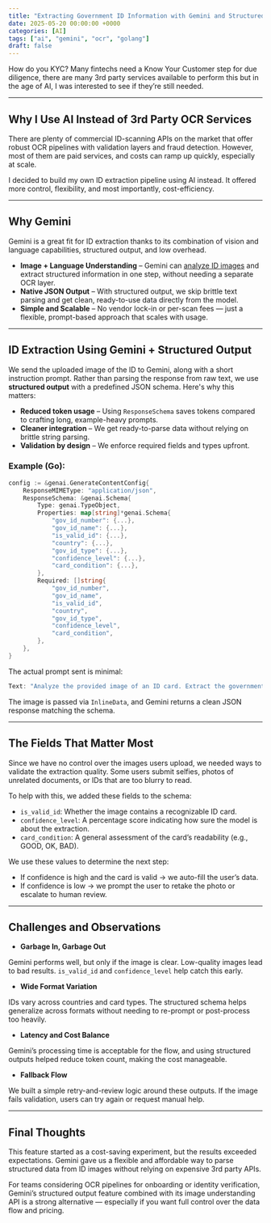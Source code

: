 ```yaml
---
title: "Extracting Government ID Information with Gemini and Structured Output"
date: 2025-05-20 00:00:00 +0000
categories: [AI]
tags: ["ai", "gemini", "ocr", "golang"]
draft: false
---
```


How do you KYC?  Many fintechs need a Know Your Customer step for due diligence, there are many 3rd party services available to perform this but in the age of AI, I was interested to see if they’re still needed.

---

## Why I Use AI Instead of 3rd Party OCR Services

There are plenty of commercial ID-scanning APIs on the market that offer robust OCR pipelines with validation layers and fraud detection. However, most of them are paid services, and costs can ramp up quickly, especially at scale.

I decided to build my own ID extraction pipeline using AI instead. It offered more control, flexibility, and most importantly, cost-efficiency.

---

## Why Gemini

Gemini is a great fit for ID extraction thanks to its combination of vision and language capabilities, structured output, and low overhead.

- **Image + Language Understanding** – Gemini can [analyze ID images](https://ai.google.dev/gemini-api/docs/image-understanding) and extract structured information in one step, without needing a separate OCR layer.
- **Native JSON Output** – With structured output, we skip brittle text parsing and get clean, ready-to-use data directly from the model.
- **Simple and Scalable** – No vendor lock-in or per-scan fees — just a flexible, prompt-based approach that scales with usage.

---

## ID Extraction Using Gemini + Structured Output

We send the uploaded image of the ID to Gemini, along with a short instruction prompt. Rather than parsing the response from raw text, we use **structured output** with a predefined JSON schema. Here's why this matters:

- **Reduced token usage** – Using `ResponseSchema` saves tokens compared to crafting long, example-heavy prompts.
- **Cleaner integration** – We get ready-to-parse data without relying on brittle string parsing.
- **Validation by design** – We enforce required fields and types upfront.

### Example (Go):

```go
config := &genai.GenerateContentConfig{
	ResponseMIMEType: "application/json",
	ResponseSchema: &genai.Schema{
		Type: genai.TypeObject,
		Properties: map[string]*genai.Schema{
			"gov_id_number": {...},
			"gov_id_name": {...},
			"is_valid_id": {...},
			"country": {...},
			"gov_id_type": {...},
			"confidence_level": {...},
			"card_condition": {...},
		},
		Required: []string{
			"gov_id_number",
			"gov_id_name",
			"is_valid_id",
			"country",
			"gov_id_type",
			"confidence_level",
			"card_condition",
		},
	},
}
```

The actual prompt sent is minimal:

```go
Text: "Analyze the provided image of an ID card. Extract the government issued number and the full name."
```
The image is passed via `InlineData`, and Gemini returns a clean JSON response matching the schema.

---

## The Fields That Matter Most

Since we have no control over the images users upload, we needed ways to validate the extraction quality. Some users submit selfies, photos of unrelated documents, or IDs that are too blurry to read.

To help with this, we added these fields to the schema:

- `is_valid_id`: Whether the image contains a recognizable ID card.
- `confidence_level`: A percentage score indicating how sure the model is about the extraction.
- `card_condition`: A general assessment of the card’s readability (e.g., GOOD, OK, BAD).

We use these values to determine the next step:

- If confidence is high and the card is valid → we auto-fill the user’s data.
- If confidence is low → we prompt the user to retake the photo or escalate to human review.

---

## Challenges and Observations

- **Garbage In, Garbage Out**

Gemini performs well, but only if the image is clear. Low-quality images lead to bad results. `is_valid_id` and `confidence_level` help catch this early.

- **Wide Format Variation**

IDs vary across countries and card types. The structured schema helps generalize across formats without needing to re-prompt or post-process too heavily.

- **Latency and Cost Balance**

Gemini’s processing time is acceptable for the flow, and using structured outputs helped reduce token count, making the cost manageable.

- **Fallback Flow**

We built a simple retry-and-review logic around these outputs. If the image fails validation, users can try again or request manual help.

---

## Final Thoughts

This feature started as a cost-saving experiment, but the results exceeded expectations. Gemini gave us a flexible and affordable way to parse structured data from ID images without relying on expensive 3rd party APIs.

For teams considering OCR pipelines for onboarding or identity verification, Gemini’s structured output feature combined with its image understanding API is a strong alternative — especially if you want full control over the data flow and pricing.